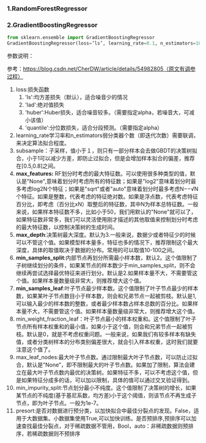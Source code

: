 ### 1.RandomForestRegressor



### 2.GradientBoostingRegressor

```python
from sklearn.ensemble import GradientBoostingRegressor
GradientBoostingRegressor(loss=’ls’, learning_rate=0.1, n_estimators=100, subsample=1.0, criterion=’friedman_mse’, min_samples_split=2, min_samples_leaf=1, min_weight_fraction_leaf=0.0, max_depth=3, min_impurity_decrease=0.0, min_impurity_split=None, init=None, random_state=None, max_features=None, alpha=0.9, verbose=0, max_leaf_nodes=None, warm_start=False, presort=’auto’)
```

参数说明：

参考：https://blog.csdn.net/CherDW/article/details/54982805（原文有调参过程）

1. loss:损失函数
   1. 'ls':均方差损失（默认），适合噪音少的情况
   2. 'lad':绝对值损失
   3. 'huber':Huber损失，适合噪音较多。（需要指定alpha，若噪音大，可减小该值）
   4. 'quantile':分位数损失，适合分段预测。（需要指定alpha）
2. learning_rate学习率和n_estimators弱分类器个数（即迭代次数）需要联调，来决定算法拟合程度。
3. subsample：子采样，值小于１，则只有一部分样本会去做GBDT的决策树拟合，小于1可以减少方差，即防止过拟合，但是会增加样本拟合的偏差，推荐在[0.5,0.8]之间。
4. **max_features:** RF划分时考虑的最大特征数。可以使用很多种类型的值，默认是"None",意味着划分时考虑所有的特征数；如果是"log2"意味着划分时最多考虑log2N个特征；如果是"sqrt"或者"auto"意味着划分时最多考虑N−−√N个特征。如果是整数，代表考虑的特征绝对数。如果是浮点数，代表考虑特征百分比，即考虑（百分比xN）取整后的特征数，其中N为样本总特征数。一般来说，如果样本特征数不多，比如小于50，我们用默认的"None"就可以了，如果特征数非常多，我们可以灵活使用刚才描述的其他取值来控制划分时考虑的最大特征数，以控制决策树的生成时间。
5. **max_depth**:决策树最大深度。默认为3.一般来说，数据少或者特征少的时候可以不管这个值。如果模型样本量多，特征也多的情况下，推荐限制这个最大深度，具体的取值取决于数据的分布。常用的可以取值10-100之间。
6. **min_samples_split**:内部节点再划分所需最小样本数，默认2。这个值限制了子树继续划分的条件，如果某节点的样本数少于min_samples_split，则不会继续再尝试选择最优特征来进行划分。默认是2.如果样本量不大，不需要管这个值。如果样本量数量级非常大，则推荐增大这个值。
7. **min_samples_leaf**:叶子节点最少样本数。这个值限制了叶子节点最少的样本数，如果某叶子节点数目小于样本数，则会和兄弟节点一起被剪枝。默认是1,可以输入最少的样本数的整数，或者最少样本数占样本总数的百分比。如果样本量不大，不需要管这个值。如果样本量数量级非常大，则推荐增大这个值。
8. min_weight_fraction_leaf：叶子节点最小的样本权重和。这个值限制了叶子节点所有样本权重和的最小值，如果小于这个值，则会和兄弟节点一起被剪枝。默认是0，就是不考虑权重问题。一般来说，如果我们有较多样本有缺失值，或者分类树样本的分布类别偏差很大，就会引入样本权重，这时我们就要注意这个值了。
9. max_leaf_nodes:最大叶子节点数。通过限制最大叶子节点数，可以防止过拟合，默认是"None”，即不限制最大的叶子节点数。如果加了限制，算法会建立在最大叶子节点数内最优的决策树。如果特征不多，可以不考虑这个值，但是如果特征分成多的话，可以加以限制，具体的值可以通过交叉验证得到。
10. min_impurity_split:节点划分最小不纯度。这个值限制了决策树的增长，如果某节点的不纯度(基于基尼系数，均方差)小于这个阈值，则该节点不再生成子节点，即为叶子节点。一般为1e-7。
11. presort:是否对数据进行预分类，以加快拟合中最佳分裂点的发现。False，适用于大数据集。小数据集使用True,可以加快训练。是否预排序,预排序可以加速查找最佳分裂点，对于稀疏数据不管用，Bool，auto：非稀疏数据则预排序，若稀疏数据则不预排序